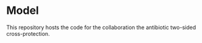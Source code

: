 # Model
This repository hosts the code for the collaboration the antibiotic two-sided cross-protection.
